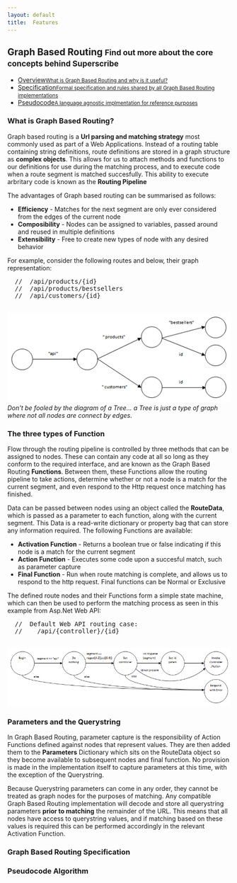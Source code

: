 ```yaml
---
layout: default
title:  Features
---
```


<div class="block">
    <h2 class="title-divider"><span>Graph <span class="de-em">Based Routing</span></span>
    <small>Find out more about the core concepts behind Superscribe</small>
    </h2>
    <div class="tabbable tabs-left vertical-tabs bold-tabs row">
    <ul class="nav nav-tabs nav-stacked col-md-4">
      <li class="active"> <a href="#tab1" data-toggle="tab">Overview<small>What is Graph Based Routing and why is it useful?</small><i class="icon-angle-right"></i></a> </li>
      <li><a href="#tab2" data-toggle="tab">Specification<small>Formal specification and rules shared by all Graph Based Routing implementations</small><i class="icon-angle-right"></i></a> </li>
      <li><a href="#tab3" data-toggle="tab">Pseudocode<small>A language agnostic implmentation for reference purposes</small><i class="icon-angle-right"></i></a> </li>
    </ul>    
    <div class="tab-content col-md-8">
      <div class="tab-pane active col-sm-12 col-md-12" id="tab1">
        <h3 class="visible-phone">What is Graph Based Routing?</h3>
        <p>Graph based routing is a <strong>Url parsing and matching strategy</strong> most commonly used as part of a Web Applications. Instead of a routing table containing string definitions, route definitions are stored in a graph structure as <strong>complex objects</strong>. This allows for us to attach methods and functions to our definitions for use during the matching process, and to execute code when a route segment is matched succesfully. This ability to execute arbritary code is known as the <strong>Routing Pipeline</strong></p>
        <p>The advantages of Graph based routing can be summarised as follows:</p>
        <ul>
          <li><strong>Efficiency</strong> - Matches for the next segment are only ever considered from the edges of the current node</li>
          <li><strong>Composibility</strong> - Nodes can be assigned to variables, passed around and reused in multiple definitions</li>
          <li><strong>Extensibility</strong> - Free to create new types of node with any desired behavior</li>
        </ul>
        <p>For example, consider the following routes and below, their graph representation:</p>
        <pre class="prettyprint">
  //  /api/products/{id}
  //  /api/products/bestsellers
  //  /api/customers/{id}
        </pre>
        <img src="img/graph-complex.png" />
        <br/>
        <div class="well well-mini pull-center">
          <em>Don't be fooled by the diagram of a Tree... a Tree is just a type of graph where not all nodes are connect by edges.</em>
        </div>
        <h3 class="visible-phone title">The three types of Function</h3>
        <p>
          Flow through the routing pipeline is controlled by three methods that can be assigned to nodes. These can contain any code at all so long as they conform to the required interface, and are known as the Graph Based Routing <strong>Functions</strong>. Between them, these Functions allow the routing pipeline to take actions, determine whether or not a node is a match for the current segment, and even respond to the Http request once matching has finished.</p>
        <p>
          Data can be passed between nodes using an object called the <strong>RouteData</strong>, which is passed as a parameter to each function, along with the current segment. This Data is a read-write dictionary or property bag that can store any information required. The following Functions are available:
        </p>
        <ul>
          <li><strong>Activation Function</strong> - Returns a boolean true or false indicating if this node is a match for the current segment</li>
          <li><strong>Action Function</strong> - Executes some code upon a succesful match, such as parameter capture</li>
          <li><strong>Final Function</strong> - Run when route matching is complete, and allows us to respond to the http request. Final functions can be Normal or Exclusive</li>
        </ul>
        <p>The defined route nodes and their Functions form a simple state machine, which can then be used to perform the matching process as seen in this example from Asp.Net Web API:</p>
          <pre class="prettyprint">
  //  Default Web API routing case:
  //    /api/{controller}/{id}
        </pre>
        <img src="img/basicstatemachine.png" />
        <h3 class="visible-phone title">Parameters and the Querystring</h3>
        <p>
          In Graph Based Routing, parameter capture is the responsibility of Action Functions defined against nodes that represent values. They are then added them to the <strong>Parameters</strong> Dictionary which sits on the </string>RouteData</string> object so they become available to subsequent nodes and final function. No provision is made in the implementation itself to capture parameters at this time, with the exception of the Querystring.</p>
        <p>
          Because Querystring parameters can come in any order, they cannot be treated as graph nodes for the purposes of matching. Any compatible Graph Based Routing implementation will decode and store all querystring parameters <strong>prior to matching</strong> the remainder of the URL. This means that all nodes have access to querystring values, and if matching based on these values is required this can be performed accordingly in the relevant Activation Function.
        </p>
      </div>
      <div class="tab-pane col-sm-12 col-md-12" id="tab2">
        <h3 class="visible-phone">Graph Based Routing Specification</h3>
      </div>
      <div class="tab-pane col-sm-12 col-md-12" id="tab3">
        <h3 class="visible-phone">Pseudocode Algorithm</h3>
      </div>
    </div>
</div>

